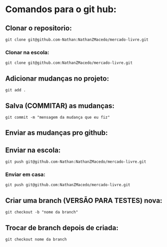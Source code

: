 # Comandos para o git hub:

## Clonar o repositorio:

```git clone git@github.com-Nathan:NathanZMacedo/mercado-livre.git```

### Clonar na escola:

```git clone git@github.com:NathanZMacedo/mercado-livre.git```

## Adicionar mudanças no projeto:

```git add .```

## Salva (COMMITAR) as mudanças:

```git commit -m "mensagem da mudança que eu fiz"```

## Enviar as mudanças pro github:

## Enviar na escola:

```git push git@github.com-Nathan:NathanZMacedo/mercado-livre.git```

### Enviar em casa:

```git push git@github.com:NathanZMacedo/mercado-livre.git```

## Criar uma branch (VERSÃO PARA TESTES) nova:

``` git checkout -b "nome da branch" ```

## Trocar de branch depois de criada:

``` git checkout nome da branch ```